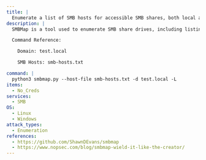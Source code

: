 ```yaml
---
title: |
  Enumerate a list of SMB hosts for accessible SMB shares, both local and mapped drives (null session)
description: |
  SMBMap is a tool used to enumerate SMB share drives, including listing share drive permissions, share contents, upload/download functionality, file name enumeration, and remote command execution. The following command will enumerate a list of SMB hosts for accessible SMB shares, both local and mapped drives, without credentials (null session).

  Command Reference:

  	Domain: test.local

  	SMB Hosts: smb-hosts.txt

command: |
  python3 smbmap.py --host-file smb-hosts.txt -d test.local -L
items:
  - No_Creds
services:
  - SMB
OS:
  - Linux
  - Windows
attack_types:
  - Enumeration
references:
  - https://github.com/ShawnDEvans/smbmap
  - https://www.nopsec.com/blog/smbmap-wield-it-like-the-creator/
---
```

